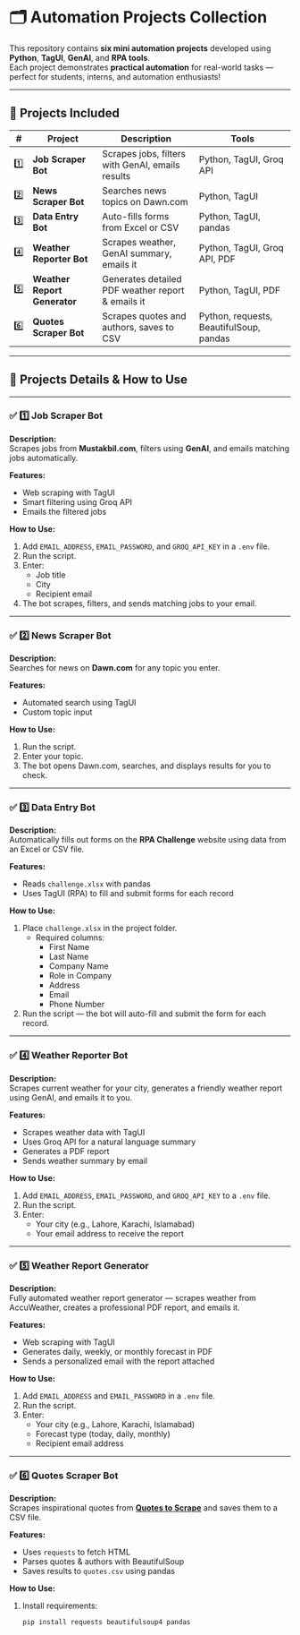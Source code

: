 # 🗂️ Automation Projects Collection

This repository contains **six mini automation projects** developed using **Python**, **TagUI**, **GenAI**, and **RPA tools**.  
Each project demonstrates **practical automation** for real-world tasks — perfect for students, interns, and automation enthusiasts!

---

## 📌 Projects Included

| # | Project | Description | Tools |
|---|---------------------------|--------------------------------------------|----------------------------|
| 1️⃣ | **Job Scraper Bot** | Scrapes jobs, filters with GenAI, emails results | Python, TagUI, Groq API |
| 2️⃣ | **News Scraper Bot** | Searches news topics on Dawn.com | Python, TagUI |
| 3️⃣ | **Data Entry Bot** | Auto-fills forms from Excel or CSV | Python, TagUI, pandas |
| 4️⃣ | **Weather Reporter Bot** | Scrapes weather, GenAI summary, emails it | Python, TagUI, Groq API, PDF |
| 5️⃣ | **Weather Report Generator** | Generates detailed PDF weather report & emails it | Python, TagUI, PDF |
| 6️⃣ | **Quotes Scraper Bot** | Scrapes quotes and authors, saves to CSV | Python, requests, BeautifulSoup, pandas |

---

## 🚀 Projects Details & How to Use

---

### ✅ 1️⃣ Job Scraper Bot

**Description:**  
Scrapes jobs from **Mustakbil.com**, filters using **GenAI**, and emails matching jobs automatically.

**Features:**  
- Web scraping with TagUI  
- Smart filtering using Groq API  
- Emails the filtered jobs

**How to Use:**  
1. Add `EMAIL_ADDRESS`, `EMAIL_PASSWORD`, and `GROQ_API_KEY` in a `.env` file.  
2. Run the script.  
3. Enter:
   - Job title
   - City
   - Recipient email  
4. The bot scrapes, filters, and sends matching jobs to your email.

---

### ✅ 2️⃣ News Scraper Bot

**Description:**  
Searches for news on **Dawn.com** for any topic you enter.

**Features:**  
- Automated search using TagUI  
- Custom topic input

**How to Use:**  
1. Run the script.  
2. Enter your topic.  
3. The bot opens Dawn.com, searches, and displays results for you to check.

---

### ✅ 3️⃣ Data Entry Bot

**Description:**  
Automatically fills out forms on the **RPA Challenge** website using data from an Excel or CSV file.

**Features:**  
- Reads `challenge.xlsx` with pandas  
- Uses TagUI (RPA) to fill and submit forms for each record

**How to Use:**  
1. Place `challenge.xlsx` in the project folder.  
   - Required columns:
     - First Name
     - Last Name
     - Company Name
     - Role in Company
     - Address
     - Email
     - Phone Number  
2. Run the script — the bot will auto-fill and submit the form for each record.

---

### ✅ 4️⃣ Weather Reporter Bot

**Description:**  
Scrapes current weather for your city, generates a friendly weather report using GenAI, and emails it to you.

**Features:**  
- Scrapes weather data with TagUI  
- Uses Groq API for a natural language summary  
- Generates a PDF report  
- Sends weather summary by email

**How to Use:**  
1. Add `EMAIL_ADDRESS`, `EMAIL_PASSWORD`, and `GROQ_API_KEY` to a `.env` file.  
2. Run the script.  
3. Enter:
   - Your city (e.g., Lahore, Karachi, Islamabad)
   - Your email address to receive the report

---

### ✅ 5️⃣ Weather Report Generator

**Description:**  
Fully automated weather report generator — scrapes weather from AccuWeather, creates a professional PDF report, and emails it.

**Features:**  
- Web scraping with TagUI  
- Generates daily, weekly, or monthly forecast in PDF  
- Sends a personalized email with the report attached

**How to Use:**  
1. Add `EMAIL_ADDRESS` and `EMAIL_PASSWORD` in a `.env` file.  
2. Run the script.  
3. Enter:
   - Your city (e.g., Lahore, Karachi, Islamabad)
   - Forecast type (today, daily, monthly)
   - Recipient email address

---

### ✅ 6️⃣ Quotes Scraper Bot

**Description:**  
Scrapes inspirational quotes from **[Quotes to Scrape](http://quotes.toscrape.com)** and saves them to a CSV file.

**Features:**  
- Uses `requests` to fetch HTML  
- Parses quotes & authors with BeautifulSoup  
- Saves results to `quotes.csv` using pandas

**How to Use:**  
1. Install requirements:
   ```bash
   pip install requests beautifulsoup4 pandas
